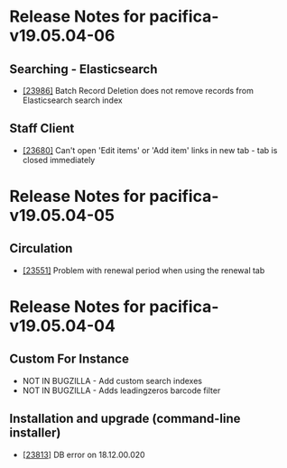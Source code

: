 
# Release Notes for pacifica-v19.05.04-06

## Searching - Elasticsearch

- [[23986]](http://bugs.koha-community.org/bugzilla3/show_bug.cgi?id=23986) Batch Record Deletion does not remove records from Elasticsearch search index

## Staff Client

- [[23680]](http://bugs.koha-community.org/bugzilla3/show_bug.cgi?id=23680) Can't open 'Edit items' or 'Add item' links in new tab - tab is closed immediately



# Release Notes for pacifica-v19.05.04-05

## Circulation

- [[23551]](http://bugs.koha-community.org/bugzilla3/show_bug.cgi?id=23551) Problem with renewal period when using the renewal tab



# Release Notes for pacifica-v19.05.04-04

## Custom For Instance

- NOT IN BUGZILLA - Add custom search indexes
- NOT IN BUGZILLA - Adds leadingzeros barcode filter

## Installation and upgrade (command-line installer)

- [[23813]](http://bugs.koha-community.org/bugzilla3/show_bug.cgi?id=23813) DB error on 18.12.00.020


